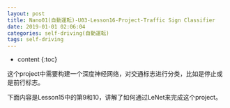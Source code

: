 ```yaml
---
layout: post
title: Nano01(自動運転)-U03-Lesson16-Project-Traffic Sign Classifier
date: 2019-01-01 02:06:04
categories: self-driving(自動運転)
tags: self-driving
---
```

* content
{:toc}

这个project中需要构建一个深度神经网络，对交通标志进行分类，比如是停止或是前行标志。

下面内容是Lesson15中的第9和10，讲解了如何通过LeNet来完成这个project。


